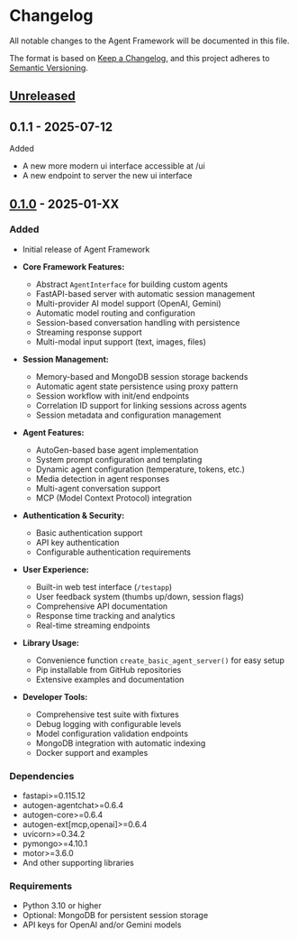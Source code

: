 # Changelog

All notable changes to the Agent Framework will be documented in this file.

The format is based on [Keep a Changelog](https://keepachangelog.com/en/1.0.0/),
and this project adheres to [Semantic Versioning](https://semver.org/spec/v2.0.0.html).

## [Unreleased][Unreleased]

## 0.1.1 - 2025-07-12

Added

* A new more modern ui interface accessible at /ui
* A new endpoint to server the new ui interface

## [0.1.0][0.1.0] - 2025-01-XX

### Added

- Initial release of Agent Framework
- **Core Framework Features:**

  - Abstract `AgentInterface` for building custom agents
  - FastAPI-based server with automatic session management
  - Multi-provider AI model support (OpenAI, Gemini)
  - Automatic model routing and configuration
  - Session-based conversation handling with persistence
  - Streaming response support
  - Multi-modal input support (text, images, files)
- **Session Management:**

  - Memory-based and MongoDB session storage backends
  - Automatic agent state persistence using proxy pattern
  - Session workflow with init/end endpoints
  - Correlation ID support for linking sessions across agents
  - Session metadata and configuration management
- **Agent Features:**

  - AutoGen-based base agent implementation
  - System prompt configuration and templating
  - Dynamic agent configuration (temperature, tokens, etc.)
  - Media detection in agent responses
  - Multi-agent conversation support
  - MCP (Model Context Protocol) integration
- **Authentication & Security:**

  - Basic authentication support
  - API key authentication
  - Configurable authentication requirements
- **User Experience:**

  - Built-in web test interface (`/testapp`)
  - User feedback system (thumbs up/down, session flags)
  - Comprehensive API documentation
  - Response time tracking and analytics
  - Real-time streaming endpoints
- **Library Usage:**

  - Convenience function `create_basic_agent_server()` for easy setup
  - Pip installable from GitHub repositories
  - Extensive examples and documentation
- **Developer Tools:**

  - Comprehensive test suite with fixtures
  - Debug logging with configurable levels
  - Model configuration validation endpoints
  - MongoDB integration with automatic indexing
  - Docker support and examples

### Dependencies

- fastapi>=0.115.12
- autogen-agentchat>=0.6.4
- autogen-core>=0.6.4
- autogen-ext[mcp,openai]>=0.6.4
- uvicorn>=0.34.2
- pymongo>=4.10.1
- motor>=3.6.0
- And other supporting libraries

### Requirements

- Python 3.10 or higher
- Optional: MongoDB for persistent session storage
- API keys for OpenAI and/or Gemini models

[Unreleased]: https://github.com/Cinco-AI/AgentFramework/compare/v0.1.0...HEAD
[0.1.0]: https://github.com/Cinco-AI/AgentFramework/releases/tag/v0.1.0

